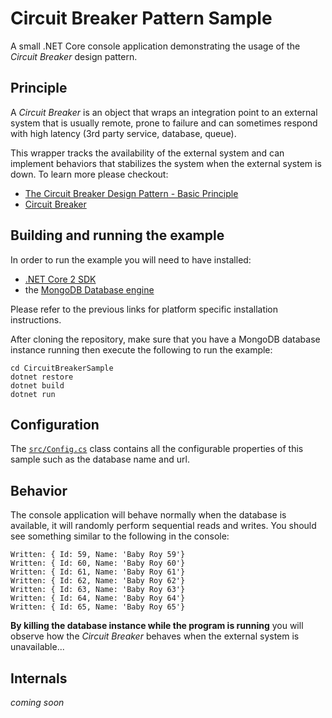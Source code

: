 # Circuit Breaker Pattern Sample

A small .NET Core console application demonstrating the usage of the *Circuit Breaker* design pattern.

## Principle

A *Circuit Breaker* is an object that wraps an integration point to an external system that is usually remote, prone to failure and can sometimes respond with high latency (3rd party service, database, queue).

This wrapper tracks the availability of the external system and can implement behaviors that stabilizes the system when the external system is down. To learn more please checkout:
 - [The Circuit Breaker Design Pattern - Basic Principle](http://blog.techdominator.com/article/circuit-breaker-pattern-part-1-basic-principle.html)
 - [Circuit Breaker](https://martinfowler.com/bliki/CircuitBreaker.html)

## Building and running the example

In order to run the example you will need to have installed:

- [.NET Core 2 SDK](https://www.microsoft.com/net/download/core)
- the [MongoDB Database engine](https://docs.mongodb.com/manual/installation/)

Please refer to the previous links for platform specific installation instructions.

After cloning the repository, make sure that you have a MongoDB database instance running then execute the following to run the example:
```
cd CircuitBreakerSample
dotnet restore
dotnet build
dotnet run
```
## Configuration 
The [`src/Config.cs`](https://github.com/MissaouiChedy/CircuitBreakerSample/blob/master/src/Config.cs) class contains all the configurable properties of this sample such as the database name and url.

## Behavior

The console application will behave normally when the database is available, it will randomly perform sequential reads and writes. You should see something similar to the following in the console:

```
Written: { Id: 59, Name: 'Baby Roy 59'}
Written: { Id: 60, Name: 'Baby Roy 60'}
Written: { Id: 61, Name: 'Baby Roy 61'}
Written: { Id: 62, Name: 'Baby Roy 62'}
Written: { Id: 63, Name: 'Baby Roy 63'}
Written: { Id: 64, Name: 'Baby Roy 64'}
Written: { Id: 65, Name: 'Baby Roy 65'}
```

**By killing the database instance while the program is running** you will observe how the *Circuit Breaker* behaves when the external system is unavailable...

## Internals

*coming soon*